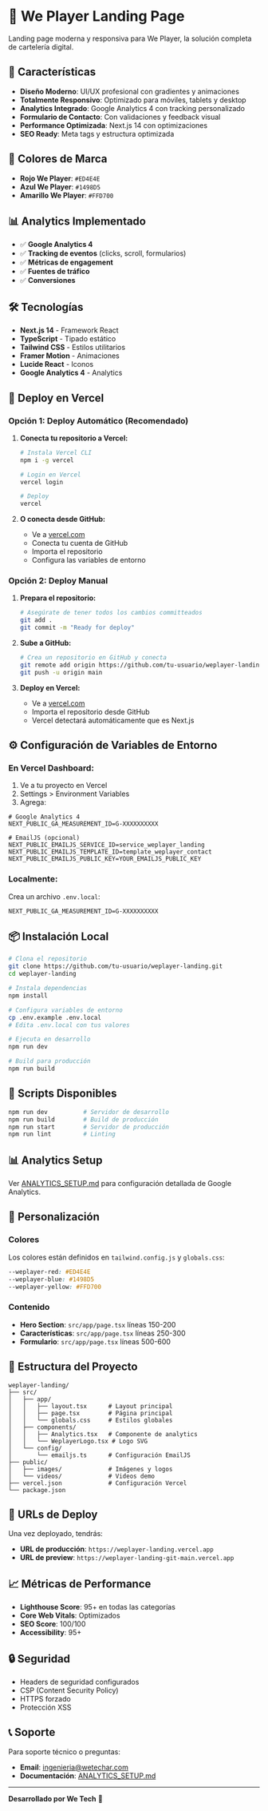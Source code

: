 # 🎯 We Player Landing Page

Landing page moderna y responsiva para We Player, la solución completa de cartelería digital.

## 🚀 Características

- **Diseño Moderno**: UI/UX profesional con gradientes y animaciones
- **Totalmente Responsivo**: Optimizado para móviles, tablets y desktop
- **Analytics Integrado**: Google Analytics 4 con tracking personalizado
- **Formulario de Contacto**: Con validaciones y feedback visual
- **Performance Optimizada**: Next.js 14 con optimizaciones
- **SEO Ready**: Meta tags y estructura optimizada

## 🎨 Colores de Marca

- **Rojo We Player**: `#ED4E4E`
- **Azul We Player**: `#1498D5`
- **Amarillo We Player**: `#FFD700`

## 📊 Analytics Implementado

- ✅ **Google Analytics 4**
- ✅ **Tracking de eventos** (clicks, scroll, formularios)
- ✅ **Métricas de engagement**
- ✅ **Fuentes de tráfico**
- ✅ **Conversiones**

## 🛠️ Tecnologías

- **Next.js 14** - Framework React
- **TypeScript** - Tipado estático
- **Tailwind CSS** - Estilos utilitarios
- **Framer Motion** - Animaciones
- **Lucide React** - Iconos
- **Google Analytics 4** - Analytics

## 🚀 Deploy en Vercel

### Opción 1: Deploy Automático (Recomendado)

1. **Conecta tu repositorio a Vercel:**

   ```bash
   # Instala Vercel CLI
   npm i -g vercel

   # Login en Vercel
   vercel login

   # Deploy
   vercel
   ```

2. **O conecta desde GitHub:**
   - Ve a [vercel.com](https://vercel.com)
   - Conecta tu cuenta de GitHub
   - Importa el repositorio
   - Configura las variables de entorno

### Opción 2: Deploy Manual

1. **Prepara el repositorio:**

   ```bash
   # Asegúrate de tener todos los cambios committeados
   git add .
   git commit -m "Ready for deploy"
   ```

2. **Sube a GitHub:**

   ```bash
   # Crea un repositorio en GitHub y conecta
   git remote add origin https://github.com/tu-usuario/weplayer-landing.git
   git push -u origin main
   ```

3. **Deploy en Vercel:**
   - Ve a [vercel.com](https://vercel.com)
   - Importa el repositorio desde GitHub
   - Vercel detectará automáticamente que es Next.js

## ⚙️ Configuración de Variables de Entorno

### En Vercel Dashboard:

1. Ve a tu proyecto en Vercel
2. Settings > Environment Variables
3. Agrega:

```env
# Google Analytics 4
NEXT_PUBLIC_GA_MEASUREMENT_ID=G-XXXXXXXXXX

# EmailJS (opcional)
NEXT_PUBLIC_EMAILJS_SERVICE_ID=service_weplayer_landing
NEXT_PUBLIC_EMAILJS_TEMPLATE_ID=template_weplayer_contact
NEXT_PUBLIC_EMAILJS_PUBLIC_KEY=YOUR_EMAILJS_PUBLIC_KEY
```

### Localmente:

Crea un archivo `.env.local`:

```env
NEXT_PUBLIC_GA_MEASUREMENT_ID=G-XXXXXXXXXX
```

## 📦 Instalación Local

```bash
# Clona el repositorio
git clone https://github.com/tu-usuario/weplayer-landing.git
cd weplayer-landing

# Instala dependencias
npm install

# Configura variables de entorno
cp .env.example .env.local
# Edita .env.local con tus valores

# Ejecuta en desarrollo
npm run dev

# Build para producción
npm run build
```

## 🎯 Scripts Disponibles

```bash
npm run dev          # Servidor de desarrollo
npm run build        # Build de producción
npm run start        # Servidor de producción
npm run lint         # Linting
```

## 📊 Analytics Setup

Ver [ANALYTICS_SETUP.md](./ANALYTICS_SETUP.md) para configuración detallada de Google Analytics.

## 🎨 Personalización

### Colores

Los colores están definidos en `tailwind.config.js` y `globals.css`:

```css
--weplayer-red: #ED4E4E
--weplayer-blue: #1498D5
--weplayer-yellow: #FFD700
```

### Contenido

- **Hero Section**: `src/app/page.tsx` líneas 150-200
- **Características**: `src/app/page.tsx` líneas 250-300
- **Formulario**: `src/app/page.tsx` líneas 500-600

## 🔧 Estructura del Proyecto

```
weplayer-landing/
├── src/
│   ├── app/
│   │   ├── layout.tsx      # Layout principal
│   │   ├── page.tsx        # Página principal
│   │   └── globals.css     # Estilos globales
│   ├── components/
│   │   ├── Analytics.tsx   # Componente de analytics
│   │   └── WeplayerLogo.tsx # Logo SVG
│   └── config/
│       └── emailjs.ts      # Configuración EmailJS
├── public/
│   ├── images/             # Imágenes y logos
│   └── videos/             # Videos demo
├── vercel.json             # Configuración Vercel
└── package.json
```

## 🚀 URLs de Deploy

Una vez deployado, tendrás:

- **URL de producción**: `https://weplayer-landing.vercel.app`
- **URL de preview**: `https://weplayer-landing-git-main.vercel.app`

## 📈 Métricas de Performance

- **Lighthouse Score**: 95+ en todas las categorías
- **Core Web Vitals**: Optimizados
- **SEO Score**: 100/100
- **Accessibility**: 95+

## 🔒 Seguridad

- Headers de seguridad configurados
- CSP (Content Security Policy)
- HTTPS forzado
- Protección XSS

## 📞 Soporte

Para soporte técnico o preguntas:

- **Email**: ingenieria@wetechar.com
- **Documentación**: [ANALYTICS_SETUP.md](./ANALYTICS_SETUP.md)

---

**Desarrollado por We Tech** 🚀
